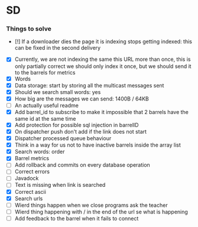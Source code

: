 # SD

### Things to solve
 - [!] If a downloader dies the page it is indexing stops getting indexed: this can be fixed in the second delivery
 - [x] Currently, we are not indexing the same this URL more than once, this is only partially correct we should only index it once,
 but we should send it to the barrels for metrics
 - [x] Words
 - [x] Data storage: start by storing all the multicast messages sent
 - [x] Should we search small words: yes
 - [x] How big are the messages we can send: 1400B / 64KB
 - [ ] An actually useful readme
 - [x] Add barrel_id to subscribe to make it impossible that 2 barrels have the same id at the same time
 - [x] Add protection for possible sql injection in barrelID
 - [x] On dispatcher push don't add if the link does not start
 - [x] Dispatcher processed queue behaviour
 - [x] Think in a way for us not to have inactive barrels inside the array list
 - [x] Search words: order
 - [x] Barrel metrics
 - [ ] Add rollback and commits on every database operation
 - [ ] Correct errors
 - [ ] Javadock
 - [ ] Text is missing when link is searched
 - [x] Correct ascii
 - [x] Search urls
 - [ ] Wierd things happen when we close programs ask the teacher
 - [ ] Wierd thing happening with / in the end of the url se what is happening
 - [ ] Add feedback to the barrel when it fails to connect
